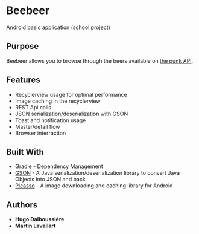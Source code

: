 # Beebeer

Android basic application (school project)

## Purpose

Beebeer allows you to browse through the beers available on [the punk API](https://punkapi.com/).

## Features

* Recyclerview usage for optimal performance
* Image caching in the recyclerview
* REST Api calls
* JSON serialization/deserialization with GSON
* Toast and notification usage
* Master/detail flow
* Browser interraction

## Built With

* [Gradle](https://gradle.org/) - Dependency Management
* [GSON](https://github.com/google/gson) - A Java serialization/deserialization library to convert Java Objects into JSON and back
* [Picasso](http://square.github.io/picasso/) - A image downloading and caching library for Android

## Authors

* **Hugo Dalboussière**
* **Martin Lavallart**
